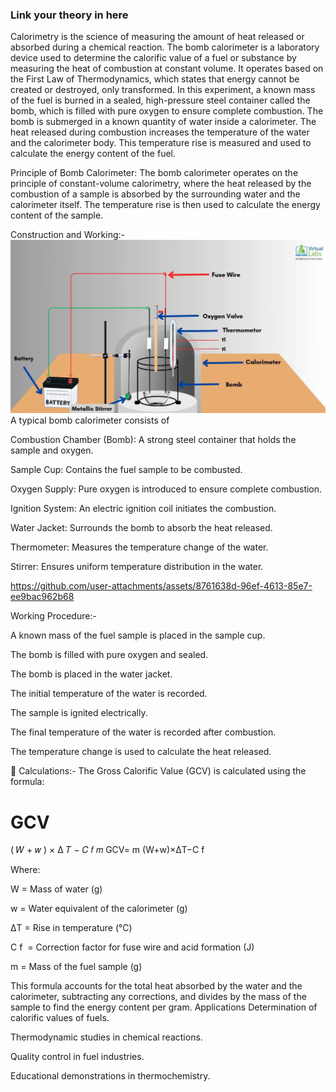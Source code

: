 ### Link your theory in here
Calorimetry is the science of measuring the amount of heat released or absorbed during a chemical reaction. The bomb calorimeter is a laboratory device used to determine the calorific value of a fuel or substance by measuring the heat of combustion at constant volume. It operates based on the First Law of Thermodynamics, which states that energy cannot be created or destroyed, only transformed. In this experiment, a known mass of the fuel is burned in a sealed, high-pressure steel container called the bomb, which is filled with pure oxygen to ensure complete combustion. The bomb is submerged in a known quantity of water inside a calorimeter. The heat released during combustion increases the temperature of the water and the calorimeter body. This temperature rise is measured and used to calculate the energy content of the fuel.

Principle of Bomb Calorimeter:
The bomb calorimeter operates on the principle of constant-volume calorimetry, where the heat released by the combustion of a sample is absorbed by the surrounding water and the calorimeter itself. The temperature rise is then used to calculate the energy content of the sample.

Construction and Working:-
![image alt](https://github.com/deveducode/Calorimetry-using-Bomb-Calorimeter-EdusimVirtual-RECK-/blob/899d52d9712ee3b61847bbca350c381714bae66e/experiment/theory.jpg)
A typical bomb calorimeter consists of

Combustion Chamber (Bomb): A strong steel container that holds the sample and oxygen.

Sample Cup: Contains the fuel sample to be combusted.

Oxygen Supply: Pure oxygen is introduced to ensure complete combustion.

Ignition System: An electric ignition coil initiates the combustion.

Water Jacket: Surrounds the bomb to absorb the heat released.

Thermometer: Measures the temperature change of the water.

Stirrer: Ensures uniform temperature distribution in the water.

https://github.com/user-attachments/assets/8761638d-96ef-4613-85e7-ee9bac962b68

Working Procedure:-

A known mass of the fuel sample is placed in the sample cup.

The bomb is filled with pure oxygen and sealed.

The bomb is placed in the water jacket.

The initial temperature of the water is recorded.

The sample is ignited electrically.

The final temperature of the water is recorded after combustion.

The temperature change is used to calculate the heat released.

📐 Calculations:-
The Gross Calorific Value (GCV) is calculated using the formula:

GCV
=
(
𝑊
+
𝑤
)
×
Δ
𝑇
−
𝐶
𝑓
𝑚
GCV= 
m
(W+w)×ΔT−C 
f

Where:


W = Mass of water (g)


w = Water equivalent of the calorimeter (g)


ΔT = Rise in temperature (°C)


C 
f
​
  = Correction factor for fuse wire and acid formation (J)

m = Mass of the fuel sample (g)

This formula accounts for the total heat absorbed by the water and the calorimeter, subtracting any corrections, and divides by the mass of the sample to find the energy content per gram.
 Applications
Determination of calorific values of fuels.

Thermodynamic studies in chemical reactions.

Quality control in fuel industries.

Educational demonstrations in thermochemistry.


